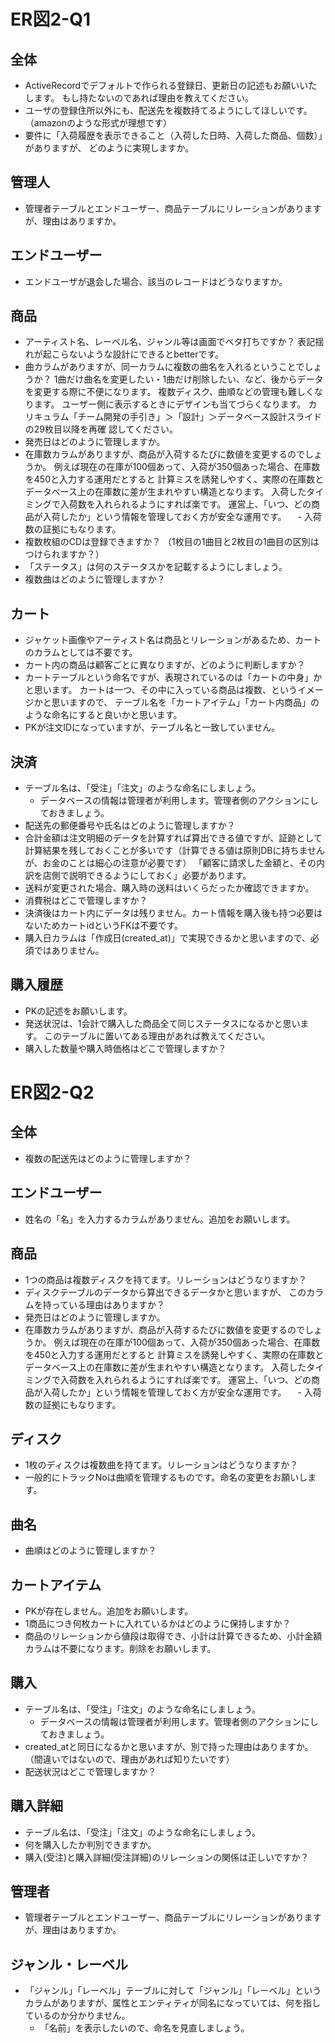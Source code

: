 # ER図2-Q1

## 全体
- ActiveRecordでデフォルトで作られる登録日、更新日の記述もお願いいたします。
もし持たないのであれば理由を教えてください。
- ユーザの登録住所以外にも、配送先を複数持てるようにしてほしいです。
（amazonのような形式が理想です）
- 要件に「入荷履歴を表示できること（入荷した日時、入荷した商品、個数）」がありますが、
どのように実現しますか。

## 管理人
- 管理者テーブルとエンドユーザー、商品テーブルにリレーションがありますが、理由はありますか。

## エンドユーザー
-  エンドユーザが退会した場合、該当のレコードはどうなりますか。

## 商品
- アーティスト名、レーベル名、ジャンル等は画面でベタ打ちですか？
表記揺れが起こらないような設計にできるとbetterです。
- 曲カラムがありますが、同一カラムに複数の曲名を入れるということでしょうか？
1曲だけ曲名を変更したい・1曲だけ削除したい、など、後からデータを変更する際に不便になります。
複数ディスク、曲順などの管理も難しくなります。
ユーザー側に表示するときにデザインも当てづらくなります。
カリキュラム「チーム開発の手引き」＞「設計」＞データベース設計スライドの29枚目以降を再確
認してください。
- 発売日はどのように管理しますか。
- 在庫数カラムがありますが、商品が入荷するたびに数値を変更するのでしょうか。
例えば現在の在庫が100個あって、入荷が350個あった場合、在庫数を450と入力する運用だとすると
計算ミスを誘発しやすく、実際の在庫数とデータベース上の在庫数に差が生まれやすい構造となります。
入荷したタイミングで入荷数を入れられるようにすれば楽です。
運営上、「いつ、どの商品が入荷したか」という情報を管理しておく方が安全な運用です。
　- 入荷数の証拠にもなります。
- 複数枚組のCDは登録できますか？
（1枚目の1曲目と2枚目の1曲目の区別はつけられますか？）
- 「ステータス」は何のステータスかを記載するようにしましょう。
- 複数曲はどのように管理しますか？

## カート
- ジャケット画像やアーティスト名は商品とリレーションがあるため、カートのカラムとしては不要です。
- カート内の商品は顧客ごとに異なりますが、どのように判断しますか？
- カートテーブルという命名ですが、表現されているのは「カートの中身」かと思います。
カートは一つ、その中に入っている商品は複数、というイメージかと思いますので、
テーブル名を「カートアイテム」「カート内商品」のような命名にすると良いかと思います。
- PKが注文IDになっていますが、テーブル名と一致していません。

## 決済
- テーブル名は、「受注」「注文」のような命名にしましょう。
    - データベースの情報は管理者が利用します。管理者側のアクションにしておきましょう。
- 配送先の郵便番号や氏名はどのように管理しますか？
- 合計金額は注文明細のデータを計算すれば算出できる値ですが、証跡として計算結果を残しておくことが多いです（計算できる値は原則DBに持ちませんが、お金のことは細心の注意が必要です）
「顧客に請求した金額と、その内訳を店側で説明できるようにしておく」必要があります。
- 送料が変更された場合、購入時の送料はいくらだったか確認できますか。
- 消費税はどこで管理しますか？
- 決済後はカート内にデータは残りません。カート情報を購入後も持つ必要はないためカートidというFKは不要です。
- 購入日カラムは「作成日(created_at)」で実現できるかと思いますので、必須ではありません。

## 購入履歴
- PKの記述をお願いします。
- 発送状況は、1会計で購入した商品全て同じステータスになるかと思います。
このテーブルに置いてある理由があれば教えてください。
- 購入した数量や購入時価格はどこで管理しますか？

# ER図2-Q2
## 全体
- 複数の配送先はどのように管理しますか？

## エンドユーザー
- 姓名の「名」を入力するカラムがありません。追加をお願いします。

## 商品
- 1つの商品は複数ディスクを持てます。リレーションはどうなりますか？
- ディスクテーブルのデータから算出できるデータかと思いますが、
このカラムを持っている理由はありますか？
- 発売日はどのように管理しますか。
- 在庫数カラムがありますが、商品が入荷するたびに数値を変更するのでしょうか。
例えば現在の在庫が100個あって、入荷が350個あった場合、在庫数を450と入力する運用だとすると
計算ミスを誘発しやすく、実際の在庫数とデータベース上の在庫数に差が生まれやすい構造となります。
入荷したタイミングで入荷数を入れられるようにすれば楽です。
運営上、「いつ、どの商品が入荷したか」という情報を管理しておく方が安全な運用です。
　- 入荷数の証拠にもなります。
 
## ディスク
- 1枚のディスクは複数曲を持てます。リレーションはどうなりますか？
- 一般的にトラックNoは曲順を管理するものです。命名の変更をお願いします。

## 曲名
- 曲順はどのように管理しますか？

## カートアイテム
- PKが存在しません。追加をお願いします。
- 1商品につき何枚カートに入れているかはどのように保持しますか？
- 商品のリレーションから値段は取得でき、小計は計算できるため、小計金額カラムは不要になります。削除をお願いします。

## 購入
- テーブル名は、「受注」「注文」のような命名にしましょう。
    - データベースの情報は管理者が利用します。管理者側のアクションにしておきましょう。
- created_atと同日になるかと思いますが、別で持った理由はありますか。
（間違いではないので、理由があれば知りたいです）
- 配送状況はどこで管理しますか？

## 購入詳細
- テーブル名は、「受注」「注文」のような命名にしましょう。
- 何を購入したか判別できますか。
- 購入(受注)と購入詳細(受注詳細)のリレーションの関係は正しいですか？

## 管理者
- 管理者テーブルとエンドユーザー、商品テーブルにリレーションがありますが、理由はありますか。

## ジャンル・レーベル
- 「ジャンル」「レーベル」テーブルに対して「ジャンル」「レーベル」というカラムがありますが、属性とエンティティが同名になっていては、何を指しているのか分かりません。
  - 「名前」を表示したいので、命名を見直しましょう。

